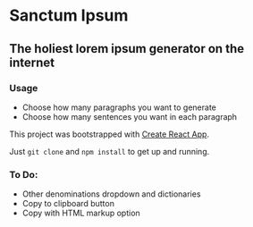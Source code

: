 # Sanctum Ipsum 

## The holiest lorem ipsum generator on the internet

### Usage
* Choose how many paragraphs you want to generate
* Choose how many sentences you want in each paragraph

This project was bootstrapped with [Create React App](https://github.com/facebookincubator/create-react-app).

Just `git clone` and `npm install` to get up and running.

### To Do:
* Other denominations dropdown and dictionaries
* Copy to clipboard button
* Copy with HTML markup option
